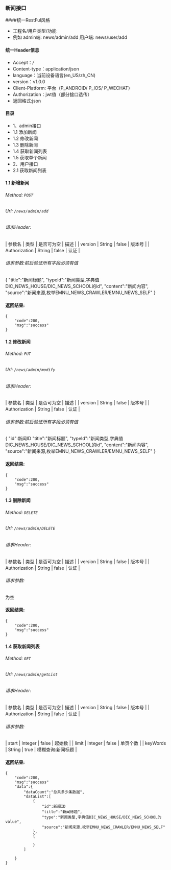 ### 新闻接口

####统一RestFul风格
* 工程名/用户类型/功能
* 例如
	admin端:
		news/admin/add
	用户端:
		news/user/add

#### 统一Header信息
* Accept：*/*
* Content-type：application/json
* language：当前设备语言(en_US/zh_CN)
* version：v1.0.0
* Client-Platform: 平台（P_ANDROID/ P_IOS/ P_WECHAT）
* Authorization：jwt值（部分接口选传）
* 返回格式:json

#### 目录
* 1、admin接口
 * 1.1 添加新闻
 * 1.2 修改新闻
 * 1.3 删除新闻
 * 1.4 获取新闻列表
 * 1.5 获取单个新闻
* 2、用户接口
 * 2.1 获取新闻列表




 #### 1.1 新增新闻

###### Method: `POST`
###### Url: `/news/admin/add`
###### 请求Header:
| 参数名  		|   类型 | 是否可为空 |  描述  |
| version 		| String | 	false 	  | 版本号 |
| Authorization | String | 	false     | 认证   |

###### 请求参数:前后验证所有字段必须有值
{
    "title":"新闻标题",
    "typeId":"新闻类型,字典值DIC_NEWS_HOUSE/DIC_NEWS_SCHOOL的id",
    "content":"新闻内容",
    "source":"新闻来源,枚举EMNU_NEWS_CRAWLER/EMNU_NEWS_SELF"
}

#### 返回结果:
```
{
    "code":200,
    "msg":"success"
}
```

 #### 1.2 修改新闻

###### Method: `PUT`
###### Url: `/news/admin/modify`
###### 请求Header:
| 参数名  		|   类型 | 是否可为空 |  描述  |
| version 		| String | 	false 	  | 版本号 |
| Authorization | String | 	false     | 认证   |

###### 请求参数:前后验证所有字段必须有值
{
	"id":新闻ID
    "title":"新闻标题",
    "typeId":"新闻类型,字典值DIC_NEWS_HOUSE/DIC_NEWS_SCHOOL的id",
    "content":"新闻内容",
    "source":"新闻来源,枚举EMNU_NEWS_CRAWLER/EMNU_NEWS_SELF"
}

#### 返回结果:
```
{
    "code":200,
    "msg":"success"
}
```


 #### 1.3 删除新闻

###### Method: `DELETE`
###### Url: `/news/admin/DELETE`
###### 请求Header:
| 参数名  		|   类型 | 是否可为空 |  描述  |
| version 		| String | 	false 	  | 版本号 |
| Authorization | String | 	false     | 认证   |

###### 请求参数:
为空

#### 返回结果:
```
{
    "code":200,
    "msg":"success"
}
```

 #### 1.4 获取新闻列表

###### Method: `GET`
###### Url: `/news/admin/getList`
###### 请求Header:
| 参数名  		|   类型 | 是否可为空 |  描述  |
| version 		| String | 	false 	  | 版本号 |
| Authorization | String | 	false     | 认证   |

###### 请求参数:
| start | Integer | 	false     | 起始数   |
| limit | Integer | 	false     | 单页个数   |
| keyWords | String | 	true     | 模糊查询:新闻标题   |

#### 返回结果:
```
{
    "code":200,
    "msg":"success"
    "data":{
    	"dataCount":"总共多少条数据",
    	"dataList":[
            {
                "id":新闻ID
                "title":"新闻标题",
                "type":"新闻类型,字典值DIC_NEWS_HOUSE/DIC_NEWS_SCHOOL的value",
                "source":"新闻来源,枚举EMNU_NEWS_CRAWLER/EMNU_NEWS_SELF" 
            },
            {

            }
        ]

    }
}
```

